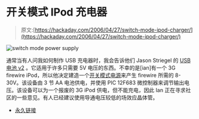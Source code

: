 # 开关模式 IPod 充电器

> 原文:[https://hackaday.com/2006/04/27/switch-mode-ipod-charger/](https://hackaday.com/2006/04/27/switch-mode-ipod-charger/)

![switch mode power supply](../Images/37b7b3c00daed28bbe350d471cd31046.png)

通常当有人问我如何制作 USB 充电器时，我会告诉他们 Jason Striegel 的 [USB 电池 v2](http://www.hackaday.com/entry/1234000270029372/) 。它适用于许多只需要 5V 电压的东西。不幸的是[ian]有一个 3G firewire iPod，所以他决定建造一个[开关模式电源](http://www.instructables.com/ex/i/A4B06686169C10299AD7001143E7E506/?ALLSTEPS)来产生 firewire 所需的 8-30V。该设备由 3 节 AA 电池供电，并使用 PIC 12F683 微控制器来调节输出电压。该设备可以为一个报废的 3G iPod 供电，但不能充电，因此 Ian 正在寻求社区的一些意见。有人已经建议使用导通电压较低的场效应晶体管。

*   [永久链接](http://www.instructables.com/ex/i/A4B06686169C10299AD7001143E7E506/?ALLSTEPS)